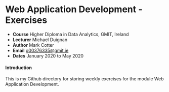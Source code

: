 # Web Application Development - Exercises
- **Course** Higher Diploma in Data Analytics, GMIT, Ireland
- **Lecturer** Michael Duignan
- **Author** Mark Cotter
- **Email** g00376335@gmit.ie
- **Dates** January 2020 to May 2020

#### Introduction
This is my Github directory for storing weekly exercises for the module Web Application Development.